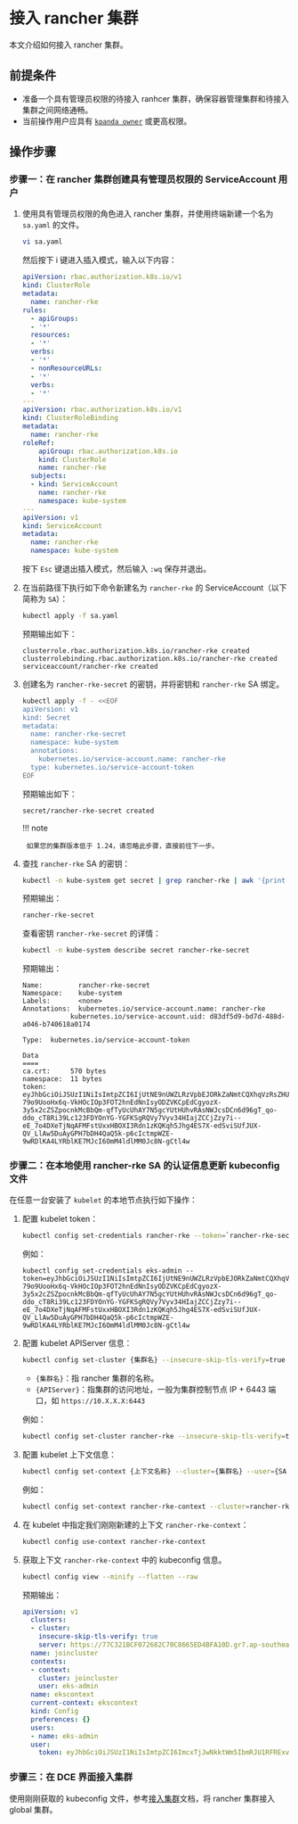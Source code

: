 # 接入 rancher 集群

本文介绍如何接入 rancher 集群。

## 前提条件

- 准备一个具有管理员权限的待接入 ranhcer 集群，确保容器管理集群和待接入集群之间网络通畅。
- 当前操作用户应具有 [`kpanda owner`](../permissions/permission-brief.md) 或更高权限。

## 操作步骤

### 步骤一：在 rancher 集群创建具有管理员权限的 ServiceAccount 用户

1. 使用具有管理员权限的角色进入 rancher 集群，并使用终端新建一个名为 `sa.yaml` 的文件。

    ```bash
    vi sa.yaml
    ```

    然后按下 i 键进入插入模式，输入以下内容：

    ```yaml title="sa.yaml"
    apiVersion: rbac.authorization.k8s.io/v1
    kind: ClusterRole
    metadata:
      name: rancher-rke
    rules:
      - apiGroups:
      - '*'
      resources:
      - '*'
      verbs:
      - '*'
      - nonResourceURLs:
      - '*'
      verbs:
      - '*'
    ---
    apiVersion: rbac.authorization.k8s.io/v1
    kind: ClusterRoleBinding
    metadata:
      name: rancher-rke
    roleRef:
        apiGroup: rbac.authorization.k8s.io
        kind: ClusterRole
        name: rancher-rke
      subjects:
      - kind: ServiceAccount
        name: rancher-rke
        namespace: kube-system
    ---
    apiVersion: v1
    kind: ServiceAccount
    metadata:
      name: rancher-rke
      namespace: kube-system
    ```

    按下 `Esc` 键退出插入模式，然后输入 `:wq` 保存并退出。

2. 在当前路径下执行如下命令新建名为 `rancher-rke` 的 ServiceAccount（以下简称为 `SA`）：

    ```bash
    kubectl apply -f sa.yaml
    ```

    预期输出如下：

    ```console
    clusterrole.rbac.authorization.k8s.io/rancher-rke created
    clusterrolebinding.rbac.authorization.k8s.io/rancher-rke created
    serviceaccount/rancher-rke created
    ```

3. 创建名为 `rancher-rke-secret` 的密钥，并将密钥和 `rancher-rke` SA 绑定。

    ```bash
    kubectl apply -f - <<EOF
    apiVersion: v1
    kind: Secret
    metadata:
      name: rancher-rke-secret
      namespace: kube-system
      annotations:
        kubernetes.io/service-account.name: rancher-rke
      type: kubernetes.io/service-account-token
    EOF
    ```

    预期输出如下：

    ```bash
    secret/rancher-rke-secret created
    ```

    !!! note

        如果您的集群版本低于 1.24，请忽略此步骤，直接前往下一步。

4. 查找 `rancher-rke` SA 的密钥：

    ```bash
    kubectl -n kube-system get secret | grep rancher-rke | awk '{print $1}'
    ```

    预期输出：

    ```bash
    rancher-rke-secret
    ```

    查看密钥 `rancher-rke-secret` 的详情：

    ```bash
    kubectl -n kube-system describe secret rancher-rke-secret
    ```

    预期输出：

    ```console
    Name:         rancher-rke-secret
    Namespace:    kube-system
    Labels:       <none>
    Annotations:  kubernetes.io/service-account.name: rancher-rke
                kubernetes.io/service-account.uid: d83df5d9-bd7d-488d-a046-b740618a0174

    Type:  kubernetes.io/service-account-token

    Data
    ====
    ca.crt:     570 bytes
    namespace:  11 bytes
    token:      eyJhbGciOiJSUzI1NiIsImtpZCI6IjUtNE9nUWZLRzVpbEJORkZaNmtCQXhqVzRsZHU4MHhHcDBfb0VCaUo0V1kifQ.eyJpc3MiOiJrdWJlcm5ldGVzL3NlcnZpY2VhY2NvdW50Iiwia3ViZXJuZXRlcy5pby9zZXJ2aWNlYWNjb3VudC9uYW1lc3BhY2UiOiJrdWJlLXN5c3RlbSIsImt1YmVybmV0ZXMuaW8vc2VydmljZWFjY291bnQvc2VjcmV0Lm5hbWUiOiJyYW5jaGVyLXJrZS1zZWNyZXQiLCJrdWJlcm5ldGVzLmlvL3NlcnZpY2VhY2NvdW50L3NlcnZpY2UtYWNjb3VudC5uYW1lIjoicmFuY2hlci1ya2UiLCJrdWJlcm5ldGVzLmlvL3NlcnZpY2VhY2NvdW50L3NlcnZpY2UtYWNjb3VudC51aWQiOiJkODNkZjVkOS1iZDdkLTQ4OGQtYTA0Ni1iNzQwNjE4YTAxNzQiLCJzdWIiOiJzeXN0ZW06c2VydmljZWFjY291bnQ6a3ViZS1zeXN0ZW06cmFuY2hlci1ya2UifQ.VNsMtPEFOdDDeGt_8VHblcMRvjOwPXMM-79o9UooHx6q-VkHOcIOp3FOT2hnEdNnIsyODZVKCpEdCgyozX-3y5x2cZSZpocnkMcBbQm-qfTyUcUhAY7N5gcYUtHUhvRAsNWJcsDCn6d96gT_qo-ddo_cT8Ri39Lc123FDYOnYG-YGFKSgRQVy7Vyv34HIajZCCjZzy7i--eE_7o4DXeTjNqAFMFstUxxHBOXI3Rdn1zKQKqh5Jhg4ES7X-edSviSUfJUX-QV_LlAw5DuAyGPH7bDH4QaQ5k-p6cIctmpWZE-9wRDlKA4LYRblKE7MJcI6OmM4ldlMM0Jc8N-gCtl4w
    ```

### 步骤二：在本地使用 rancher-rke SA 的认证信息更新 kubeconfig 文件

在任意一台安装了 `kubelet` 的本地节点执行如下操作：

1. 配置 kubelet token：

    ```bash
    kubectl config set-credentials rancher-rke --token=`rancher-rke-secret` 里面的 token 信息
    ```

    例如：

    ```
    kubectl config set-credentials eks-admin --token=eyJhbGciOiJSUzI1NiIsImtpZCI6IjUtNE9nUWZLRzVpbEJORkZaNmtCQXhqVzRsZHU4MHhHcDBfb0VCaUo0V1kifQ.eyJpc3MiOiJrdWJlcm5ldGVzL3NlcnZpY2VhY2NvdW50Iiwia3ViZXJuZXRlcy5pby9zZXJ2aWNlYWNjb3VudC9uYW1lc3BhY2UiOiJrdWJlLXN5c3RlbSIsImt1YmVybmV0ZXMuaW8vc2VydmljZWFjY291bnQvc2VjcmV0Lm5hbWUiOiJyYW5jaGVyLXJrZS1zZWNyZXQiLCJrdWJlcm5ldGVzLmlvL3NlcnZpY2VhY2NvdW50L3NlcnZpY2UtYWNjb3VudC5uYW1lIjoicmFuY2hlci1ya2UiLCJrdWJlcm5ldGVzLmlvL3NlcnZpY2VhY2NvdW50L3NlcnZpY2UtYWNjb3VudC51aWQiOiJkODNkZjVkOS1iZDdkLTQ4OGQtYTA0Ni1iNzQwNjE4YTAxNzQiLCJzdWIiOiJzeXN0ZW06c2VydmljZWFjY291bnQ6a3ViZS1zeXN0ZW06cmFuY2hlci1ya2UifQ.VNsMtPEFOdDDeGt_8VHblcMRvjOwPXMM-79o9UooHx6q-VkHOcIOp3FOT2hnEdNnIsyODZVKCpEdCgyozX-3y5x2cZSZpocnkMcBbQm-qfTyUcUhAY7N5gcYUtHUhvRAsNWJcsDCn6d96gT_qo-ddo_cT8Ri39Lc123FDYOnYG-YGFKSgRQVy7Vyv34HIajZCCjZzy7i--eE_7o4DXeTjNqAFMFstUxxHBOXI3Rdn1zKQKqh5Jhg4ES7X-edSviSUfJUX-QV_LlAw5DuAyGPH7bDH4QaQ5k-p6cIctmpWZE-9wRDlKA4LYRblKE7MJcI6OmM4ldlMM0Jc8N-gCtl4w
    ```

2. 配置 kubelet APIServer 信息：

    ```bash
    kubectl config set-cluster {集群名} --insecure-skip-tls-verify=true --server={APIServer}
    ```

    - `{集群名}`：指 rancher 集群的名称。
    - `{APIServer}`：指集群的访问地址，一般为集群控制节点 IP + 6443 端口，如 `https://10.X.X.X:6443`

    例如：

    ```bash
    kubectl config set-cluster rancher-rke --insecure-skip-tls-verify=true --server=https://10.X.X.X:6443
    ```

3.  配置 kubelet 上下文信息：

    ```bash
    kubectl config set-context {上下文名称} --cluster={集群名} --user={SA 用户名}
    ```

    例如：

    ```bash
    kubectl config set-context rancher-rke-context --cluster=rancher-rke --user=rancher-rke
    ```

4. 在 kubelet 中指定我们刚刚新建的上下文 `rancher-rke-context`：

    ```bash
    kubectl config use-context rancher-rke-context
    ```

5. 获取上下文 `rancher-rke-context` 中的 kubeconfig 信息。

    ```bash
    kubectl config view --minify --flatten --raw
    ```

    预期输出：

    ```yaml
    apiVersion: v1
      clusters:
      - cluster:
        insecure-skip-tls-verify: true
        server: https://77C321BCF072682C70C8665ED4BFA10D.gr7.ap-southeast-1.eks.amazonaws.com
      name: joincluster
      contexts:
      - context:
        cluster: joincluster
        user: eks-admin
      name: ekscontext
      current-context: ekscontext
      kind: Config
      preferences: {}
      users:
      - name: eks-admin
      user:
        token: eyJhbGciOiJSUzI1NiIsImtpZCI6ImcxTjJwNkktWm5IbmRJU1RFRExvdWY1TGFWVUtGQ3VIejFtNlFQcUNFalEifQ.eyJpc3MiOiJrdWJlcm5ldGVzL3NlcnZpY2VhY2NvdW50Iiwia3ViZXJuZXRlcy5pby9zZXJ2aWNlYWNjb3VudC9uYW1lc3BhY2UiOiJrdWJlLXN5c3RlbSIsImt1YmVybmV0ZXMuaW8vc2VydmljZWFjY291bnQvc2V
    ```

### 步骤三：在 DCE 界面接入集群

使用刚刚获取的 kubeconfig 文件，参考[接入集群](./integrate-cluster.md)文档，将 rancher 集群接入 global 集群。
